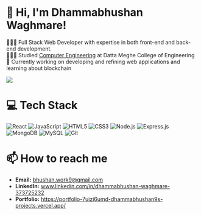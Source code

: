 <!-- Level 3: Add custom code -->

# 👋 Hi, I'm Dhammabhushan Waghmare!
👨🏻‍💻 Full Stack Web Developer with expertise in both front-end and back-end development.<br/>
👨🏻‍🎓 Studied [Computer Engineering](https://www.example.com) at Datta Meghe College of Engineering<br/>
🌟 Currently working on developing and refining web applications and learning about blockchain<br/>

<!-- GitHub stats from https://github.com/anuraghazra/github-readme-stats -->
![](https://github-readme-stats.vercel.app/api?username=Dhammabhushan9&theme=radical&hide_border=false&include_all_commits=true&count_private=true)<br/>

# 💻 Tech Stack
<!-- Badges from https://github.com/Ileriayo/markdown-badges -->
![React](https://img.shields.io/badge/react-%2320232a.svg?style=for-the-badge&logo=react&logoColor=%2361DAFB)
![JavaScript](https://img.shields.io/badge/javascript-%23323330.svg?style=for-the-badge&logo=javascript&logoColor=%23F7DF1E)
![HTML5](https://img.shields.io/badge/html5-%23E34F26.svg?style=for-the-badge&logo=html5&logoColor=white)
![CSS3](https://img.shields.io/badge/css3-%231572B6.svg?style=for-the-badge&logo=css3&logoColor=white)
![Node.js](https://img.shields.io/badge/node.js-%23339933.svg?style=for-the-badge&logo=node.js&logoColor=white)
![Express.js](https://img.shields.io/badge/express.js-%23000000.svg?style=for-the-badge&logo=express&logoColor=white)
![MongoDB](https://img.shields.io/badge/mongodb-%2347A248.svg?style=for-the-badge&logo=mongodb&logoColor=white)
![MySQL](https://img.shields.io/badge/mysql-%234479A1.svg?style=for-the-badge&logo=mysql&logoColor=white)
![Git](https://img.shields.io/badge/git-%23F05032.svg?style=for-the-badge&logo=git&logoColor=white)


# 📫 How to reach me
- **Email:** bhushan.work9@gmail.com
- **LinkedIn:** www.linkedin.com/in/dhammabhushan-waghmare-373725232
- **Portfolio:** https://portfolio-7uizi6umd-dhammabhushan9s-projects.vercel.app/


